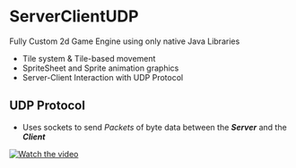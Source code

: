 ServerClientUDP
===================

Fully Custom 2d Game Engine using only native Java Libraries
  * Tile system & Tile-based movement
  * SpriteSheet and Sprite animation graphics
  * Server-Client Interaction with UDP Protocol

## UDP Protocol ##
  * Uses sockets to send *Packets* of byte data between the ***Server*** and the ***Client***
  
[![Watch the video](https://img.https://youtu.be/l9-8SfPvtPw/maxresdefault.jpg)](https://youtu.be/l9-8SfPvtPw)

